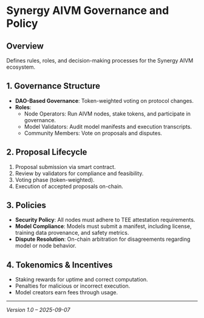 # Synergy AIVM Governance and Policy

## Overview
Defines rules, roles, and decision-making processes for the Synergy AIVM ecosystem.

## 1. Governance Structure
- **DAO-Based Governance**: Token-weighted voting on protocol changes.
- **Roles**:
  - Node Operators: Run AIVM nodes, stake tokens, and participate in governance.
  - Model Validators: Audit model manifests and execution transcripts.
  - Community Members: Vote on proposals and disputes.

## 2. Proposal Lifecycle
1. Proposal submission via smart contract.
2. Review by validators for compliance and feasibility.
3. Voting phase (token-weighted).
4. Execution of accepted proposals on-chain.

## 3. Policies
- **Security Policy**: All nodes must adhere to TEE attestation requirements.
- **Model Compliance**: Models must submit a manifest, including license, training data provenance, and safety metrics.
- **Dispute Resolution**: On-chain arbitration for disagreements regarding model or node behavior.

## 4. Tokenomics & Incentives
- Staking rewards for uptime and correct computation.
- Penalties for malicious or incorrect execution.
- Model creators earn fees through usage.

---

*Version 1.0 – 2025-09-07*
